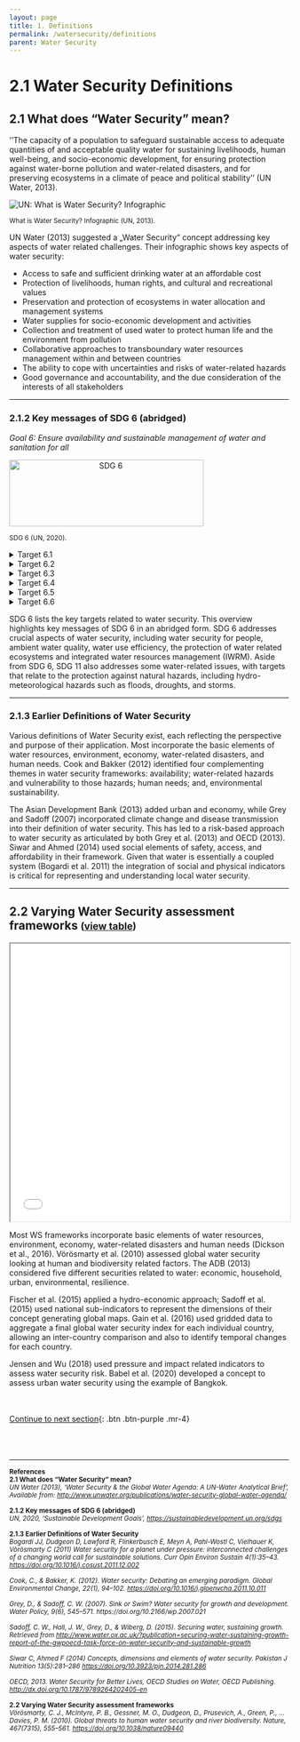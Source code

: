 ```yaml
---
layout: page
title: 1. Definitions
permalink: /watersecurity/definitions
parent: Water Security
---
```

# **2.1 Water Security Definitions**

## 2.1 What does “Water Security” mean?

’’The capacity of a population to safeguard sustainable access to adequate quantities of and acceptable quality water for sustaining livelihoods, human well-being, and socio-economic development, for ensuring protection against water-borne pollution and water-related disasters, and for preserving ecosystems in a climate of peace and political stability’’ (UN Water, 2013).

<img src="https://www.unwater.org/app/uploads/2017/05/Screen-Shot-2017-05-08-at-10.02.09.png" alt="UN: What is Water Security? Infographic">
<p><small>What is Water Security? Infographic (UN, 2013).</small></p>
<p><small>   </small></p>

UN Water (2013) suggested a „Water Security“ concept addressing key aspects of water related challenges. Their infographic shows key aspects of water security: 
- Access to safe and sufficient drinking water at an affordable cost 
- Protection of livelihoods, human rights, and cultural and recreational values
- Preservation and protection of ecosystems in water allocation and management systems 
- Water supplies for socio-economic development and activities
- Collection and treatment of used water to protect human life and the environment from pollution 
- Collaborative approaches to transboundary water resources management within and between countries 
- The ability to cope with uncertainties and risks of water-related hazards 
- Good governance and accountability, and the due consideration of the interests of all stakeholders

<hr/>

### 2.1.2 Key messages of SDG 6 (abridged)
*Goal 6: Ensure availability and sustainable management of water and sanitation for all*

<style type="text/css">
.centerImage
{
 text-align:center;
 display:block;
}
</style>
<img src="/wef-nexus-online-course/assets/sdg6.png"
class="centerImage" alt="SDG 6" height="120" width="350">

<p><small>SDG 6 (UN, 2020).</small></p>

<details><summary>Target 6.1</summary>
<p>

“… safe and affordable drinking water for all”

</p>
</details>


<details><summary>Target 6.2</summary>
<p>

“… achieve access to adequate and equitable sanitation …”
</p>
</details>


<details><summary>Target 6.3</summary>
<p>

“… improve water quality …”

</p>
</details>

<details><summary>Target 6.4</summary>
<p>

“… increase water-use efficiency across all sectors and ensure sustainable withdrawals and supply of freshwater to address water scarcity…”

</p>
</details>

<details><summary>Target 6.5</summary>
<p>

“… implement integrated water resources management…”

</p>
</details>


<details><summary>Target 6.6</summary>
<p>

“… protect and restore water-related ecosystems…”

</p>
</details>

SDG 6 lists the key targets related to water security. This overview highlights  key messages of SDG 6 in an abridged form. SDG 6 addresses crucial aspects of water security, including water security for people, ambient water quality, water use efficiency, the protection of water related ecosystems and integrated water resources management (IWRM). Aside from SDG 6, SDG 11 also addresses some water-related issues, with targets that relate to the protection against natural hazards, including hydro-meteorological hazards such as floods, droughts, and storms.

<hr/>

### 2.1.3 Earlier Definitions of Water Security

Various definitions of Water Security exist, each reflecting the perspective and purpose of their application. Most incorporate the basic elements of water resources, environment, economy, water-related disasters, and human needs. Cook and Bakker (2012) identified four complementing themes in water security frameworks: availability; water-related hazards and vulnerability to those hazards; human needs; and, environmental sustainability. 

The Asian Development Bank (2013) added urban and economy, while Grey and Sadoff (2007) incorporated climate change and disease transmission into their definition of water security. This has led to a risk-based approach to water security as articulated by both Grey et al. (2013) and OECD (2013). Siwar and Ahmed (2014) used social elements of safety, access, and affordability in their framework. Given that water is essentially a coupled system (Bogardi et al. 2011) the integration of social and physical indicators is critical for representing and understanding local water security.

<hr/>

<h2> 2.2 Varying Water Security assessment frameworks <small>(<a href="/wef-nexus-online-course/assets/watersec-table.pdf">view table</a>)</small></h2> 

<iframe width="100%" height="500" src="/wef-nexus-online-course/assets/watersec-table.pdf">If you are seeing this text, the preview of the PDF failed. Most likely this happened because your browser does not support this technical feature.</iframe>


Most WS frameworks incorporate basic elements of water resources, environment, economy, water-related disasters and human needs (Dickson et al., 2016). Vörösmarty et al. (2010) assessed global water security looking at human and biodiversity related factors. The ADB (2013) considered five different securities related to water: economic, household, urban, environmental, resilience. 
 
Fischer et al. (2015) applied a hydro-economic approach; Sadoff et al. (2015) used national sub-indicators to represent the dimensions of their concept generating global maps. Gain et al. (2016) used gridded data to aggregate a final global water security index for each individual country, allowing an inter-country comparison and also to identify temporal changes for each country. 
 
Jensen and Wu (2018) used pressure and impact related indicators to assess  water security risk. Babel et al. (2020) developed a concept to assess urban water security using the example of Bangkok. 

<br/> <br/>
[Continue to next section](https://waterbender231.github.io/wef-nexus-online-course/watersecurity/concepts){: .btn .btn-purple .mr-4}
<br/> <br/>
<br/> <br/>

<hr/>

<p><small><b>References</b>
<br>
<b>2.1 What does “Water Security” mean?</b><br>
<i>UN Water (2013), ‘Water Security & the Global Water Agenda: A UN-Water Analytical Brief‘, Available from: <a href="http://www.unwater.org/publications/water-security-global-water-agenda/">http://www.unwater.org/publications/water-security-global-water-agenda/</a></i><br>
<br>
<b>2.1.2 Key messages of SDG 6 (abridged)</b><br>
<i>UN, 2020, ‘Sustainable Development Goals’, <a href="https://sustainabledevelopment.un.org/sdgs">https://sustainabledevelopment.un.org/sdgs</a></i><br>
<br>
<b>2.1.3 Earlier Definitions of Water Security</b><br>
<i>Bogardi JJ, Dudgeon D, Lawford R, Flinkerbusch E, Meyn A, Pahl-Wostl C, Vielhauer K, Vörösmarty C (2011) Water security for a planet under pressure: interconnected challenges of a changing world call for sustainable solutions. Curr Opin Environ Sustain 4(1):35–43. <a href="https://doi.org/10.1016/j.cosust.2011.12.002">https://doi.org/10.1016/j.cosust.2011.12.002</a><br>
<br>
Cook, C., & Bakker, K. (2012). Water security: Debating an emerging paradigm. Global Environmental Change, 22(1), 94–102. <a href="https://doi.org/10.1016/j.gloenvcha.2011.10.011">https://doi.org/10.1016/j.gloenvcha.2011.10.011</a><br>
<br>
Grey, D., & Sadoff, C. W. (2007). Sink or Swim? Water security for growth and development. Water Policy, 9(6), 545–571. https://doi.org/10.2166/wp.2007.021<br>
<br>
Sadoff, C. W., Hall, J. W., Grey, D., & Wiberg, D. (2015). Securing water, sustaining growth. Retrieved from <a href="http://www.water.ox.ac.uk/?publication=securing-water-sustaining-growth-report-of-the-gwpoecd-task-force-on-water-security-and-sustainable-growth">http://www.water.ox.ac.uk/?publication=securing-water-sustaining-growth-report-of-the-gwpoecd-task-force-on-water-security-and-sustainable-growth</a> <br>
<br>
Siwar C, Ahmed F (2014) Concepts, dimensions and elements of water security. Pakistan J Nutrition 13(5):281–286 <a href="https://doi.org/10.3923/pjn.2014.281.286">https://doi.org/10.3923/pjn.2014.281.286</a> <br>
<br>
OECD, 2013. Water Security for Better Lives, OECD Studies on Water, OECD Publishing. <a href="http://dx.doi.org/10.1787/9789264202405-en">http://dx.doi.org/10.1787/9789264202405-en</a> </i><br>
<br>
<b>2.2 Varying Water Security assessment frameworks</b><br>
<i>Vörösmarty, C. J., McIntyre, P. B., Gessner, M. O., Dudgeon, D., Prusevich, A., Green, P., … Davies, P. M. (2010). Global threats to human water security and river biodiversity. Nature, 467(7315), 555–561. <a href="https://doi.org/10.1038/nature09440">https://doi.org/10.1038/nature09440</a></i></small>